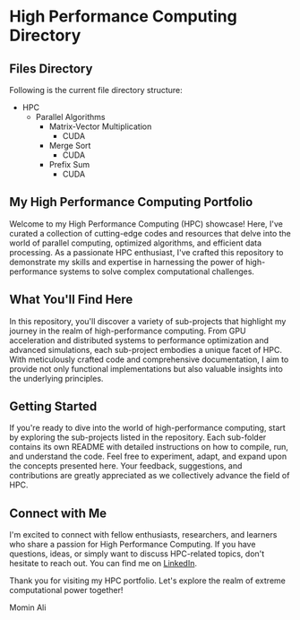 # High Performance Computing Directory

## Files Directory

Following is the current file directory structure:

- HPC
  - Parallel Algorithms
    - Matrix-Vector Multiplication
      - CUDA
    -  Merge Sort
       - CUDA  
    - Prefix Sum
      - CUDA


## My High Performance Computing Portfolio

Welcome to my High Performance Computing (HPC) showcase! Here, I've curated a collection of cutting-edge codes and resources that delve into the world of parallel computing, optimized algorithms, and efficient data processing. As a passionate HPC enthusiast, I've crafted this repository to demonstrate my skills and expertise in harnessing the power of high-performance systems to solve complex computational challenges.

## What You'll Find Here

In this repository, you'll discover a variety of sub-projects that highlight my journey in the realm of high-performance computing. From GPU acceleration and distributed systems to performance optimization and advanced simulations, each sub-project embodies a unique facet of HPC. With meticulously crafted code and comprehensive documentation, I aim to provide not only functional implementations but also valuable insights into the underlying principles.

## Getting Started

If you're ready to dive into the world of high-performance computing, start by exploring the sub-projects listed in the repository. Each sub-folder contains its own README with detailed instructions on how to compile, run, and understand the code. Feel free to experiment, adapt, and expand upon the concepts presented here. Your feedback, suggestions, and contributions are greatly appreciated as we collectively advance the field of HPC.

## Connect with Me

I'm excited to connect with fellow enthusiasts, researchers, and learners who share a passion for High Performance Computing. If you have questions, ideas, or simply want to discuss HPC-related topics, don't hesitate to reach out. You can find me on [LinkedIn](https://www.linkedin.com/in/mominalix).

Thank you for visiting my HPC portfolio. Let's explore the realm of extreme computational power together!

Momin Ali


